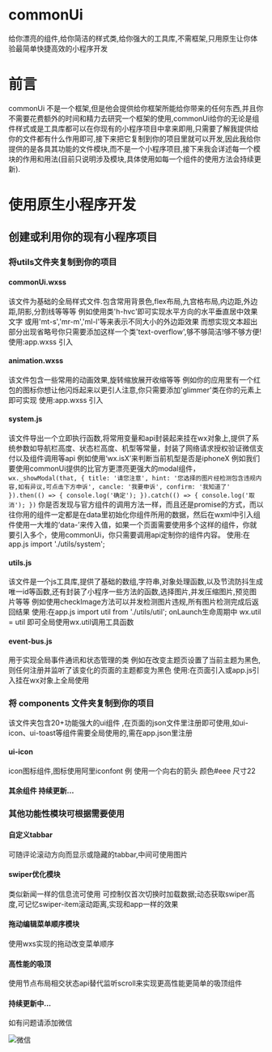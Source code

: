 # commonUi
给你漂亮的组件,给你简洁的样式类,给你强大的工具库,不需框架,只用原生让你体验最简单快捷高效的小程序开发
# 前言
commonUi 不是一个框架,但是他会提供给你框架所能给你带来的任何东西,并且你不需要花费额外的时间和精力去研究一个框架的使用,commonUi给你的无论是组件样式或是工具库都可以在你现有的小程序项目中拿来即用,只需要了解我提供给你的文件都有什么作用即可,接下来把它复制到你的项目里就可以开发,因此我给你提供的是各具其功能的文件模块,而不是一个小程序项目,接下来我会详述每一个模块的作用和用法(目前只说明涉及模块,具体使用如每一个组件的使用方法会持续更新).
# 使用原生小程序开发
## 创建或利用你的现有小程序项目
### 将utils文件夹复制到你的项目
#### commonUi.wxss
该文件为基础的全局样式文件.包含常用背景色,flex布局,九宫格布局,内边距,外边距,阴影,分割线等等等
例如使用类'h-hvc'即可实现水平方向的水平垂直居中效果
    <view class="h-hvc">文字</view>
或用'mt-s','mr-m','ml-l'等来表示不同大小的外边距效果
而想实现文本超出部分出现省略号你只需要添加这样一个类'text-overflow',够不够简洁!够不够方便!
使用:app.wxss 引入
#### animation.wxss
该文件包含一些常用的动画效果,旋转缩放展开收缩等等
例如你的应用里有一个红包的图标你想让他闪烁起来以更引人注意,你只需要添加'glimmer'类在你的元素上即可实现
使用:app.wxss 引入
#### system.js
该文件导出一个立即执行函数,将常用变量和api封装起来挂在wx对象上,提供了系统参数如导航栏高度、状态栏高度、机型等常量，封装了网络请求授权验证微信支付以及组件调用等api
例如使用‘wx.isX’来判断当前机型是否是iphoneX
例如我们要使用commonUi提供的比官方更漂亮更强大的modal组件，
    `         wx._showModal(that, {
                title: '请您注意',
                hint: '您选择的图片经检测包含违规内容,如有异议,可点击下方申诉',
                cancle: '我要申诉',
                confirm: '我知道了'
              }).then(() => {
                console.log('确定');
              }).catch(() => {
                console.log('取消');
              })`
你是否发现与官方组件的调用方法一样，而且还是promise的方式，而以往你用的组件一定都是在data里初始化你组件所用的数据，然后在wxml中引入组件使用一大堆的‘data-’来传入值，如果一个页面需要使用多个这样的组件，你就要引入多个，使用commonUi，你只需要调用api定制你的组件内容。
使用:在app.js import './utils/system';
#### utils.js
该文件是一个js工具库,提供了基础的数组,字符串,对象处理函数,以及节流防抖生成唯一id等函数,还有封装了小程序一些方法的函数,选择图片,并发压缩图片,预览图片等等 
例如使用checkImage方法可以并发检测图片违规,所有图片检测完成后返回结果
使用:在app.js import util from './utils/util';
onLaunch生命周期中 wx.util = util  即可全局使用wx.util调用工具函数
#### event-bus.js
用于实现全局事件通讯和状态管理的类
例如在改变主题页设置了当前主题为黑色,则任何注册并监听了该变化的页面的主题都变为黑色
使用:在页面引入或app.js引入挂在wx对象上全局使用
### 将 components 文件夹复制到你的项目
该文件夹包含20+功能强大的ui组件 ,在页面的json文件里注册即可使用,如ui-icon、ui-toast等组件需要全局使用的,需在app.json里注册
#### ui-icon
icon图标组件,图标使用阿里iconfont
例 <ui-icon type="arrow-right" color="#eee" size="22"></ui-icon>  使用一个向右的箭头 颜色#eee 尺寸22
#### 其余组件 持续更新...
### 其他功能性模块可根据需要使用 
#### 自定义tabbar
可随评论滚动方向而显示或隐藏的tabbar,中间可使用图片
#### swiper优化模块
类似新闻一样的信息流可使用
可控制仅首次切换时加载数据;动态获取swiper高度,可记忆swiper-item滚动距离,实现和app一样的效果
#### 拖动编辑菜单顺序模块
使用wxs实现的拖动改变菜单顺序
#### 高性能的吸顶
使用节点布局相交状态api替代监听scroll来实现更高性能更简单的吸顶组件
#### 持续更新中...

如有问题请添加微信

![微信](http://yun.qyayun.com/2020/03/30/b3d451b3406acff980e4b93f81bf3084.jpg)

